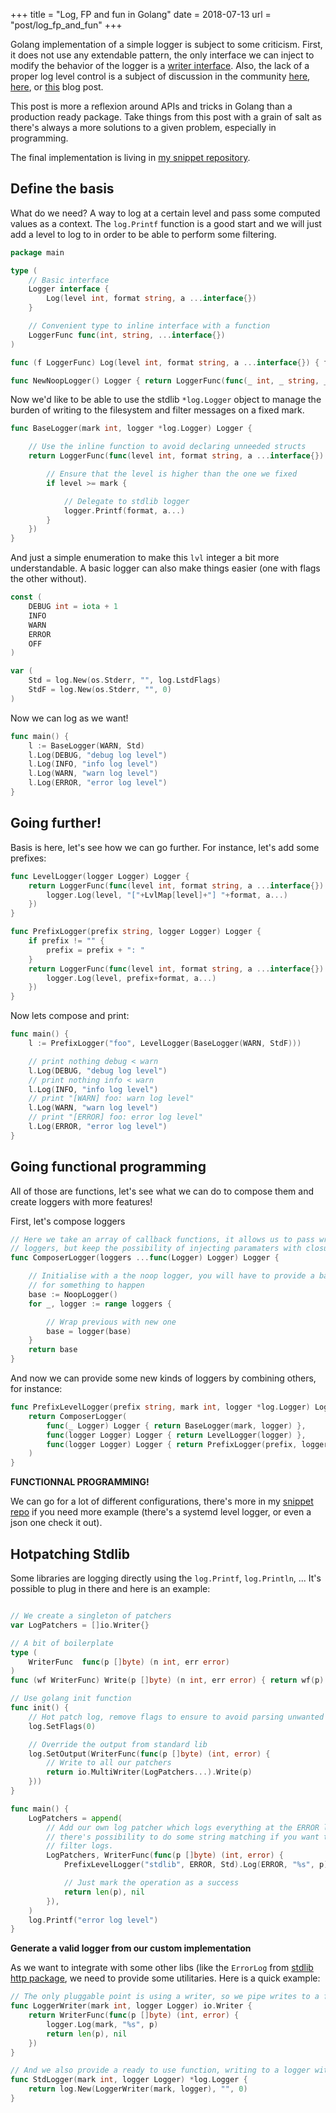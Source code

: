 +++
title = "Log, FP and fun in Golang"
date = 2018-07-13
url = "post/log_fp_and_fun"
+++

Golang implementation of a simple logger is subject to some criticism. First,
it does not use any extendable pattern, the only interface we can inject to
modify the behavior of the logger is a [writer interface](https://golang.org/pkg/log/#New).
Also, the lack of a proper log level control is a subject of discussion in
the community [here](https://twitter.com/bketelsen/status/820768241849077760),
[here](https://groups.google.com/forum/#!topic/golang-dev/F3l9Iz1JX4g), or
[this](https://dave.cheney.net/2015/11/05/lets-talk-about-logging) blog post.

This post is more a reflexion around APIs and tricks in Golang than a production
ready package. Take things from this post with a grain of salt as there's always
a more solutions to a given problem, especially in programming.

The final implementation is living in
[my snippet repository](https://github.com/IxDay/snippets/tree/master/golang/src/logger).

Define the basis
----------------

What do we need? A way to log at a certain level and pass some computed
values as a context. The `log.Printf` function is a good start and we will
just add a level to log to in order to be able to perform some filtering.

```go
package main

type (
	// Basic interface
	Logger interface {
		Log(level int, format string, a ...interface{})
	}

	// Convenient type to inline interface with a function
	LoggerFunc func(int, string, ...interface{})
)

func (f LoggerFunc) Log(level int, format string, a ...interface{}) { f(level, format, a...) }

func NewNoopLogger() Logger { return LoggerFunc(func(_ int, _ string, _ ...interface{}) {}) }
```

Now we'd like to be able to use the stdlib `*log.Logger` object to manage the
burden of writing to the filesystem and filter messages on a fixed mark.

```go
func BaseLogger(mark int, logger *log.Logger) Logger {

	// Use the inline function to avoid declaring unneeded structs
	return LoggerFunc(func(level int, format string, a ...interface{}) {

		// Ensure that the level is higher than the one we fixed
		if level >= mark {

			// Delegate to stdlib logger
			logger.Printf(format, a...)
		}
	})
}
```

And just a simple enumeration to make this `lvl` integer a bit more understandable.
A basic logger can also make things easier (one with flags the other without).

```go
const (
	DEBUG int = iota + 1
	INFO
	WARN
	ERROR
	OFF
)

var (
	Std = log.New(os.Stderr, "", log.LstdFlags)
	StdF = log.New(os.Stderr, "", 0)
)
```

Now we can log as we want!

```go
func main() {
	l := BaseLogger(WARN, Std)
	l.Log(DEBUG, "debug log level")
	l.Log(INFO, "info log level")
	l.Log(WARN, "warn log level")
	l.Log(ERROR, "error log level")
}
```

Going further!
--------------

Basis is here, let's see how we can go further. For instance, let's
add some prefixes:

```go
func LevelLogger(logger Logger) Logger {
	return LoggerFunc(func(level int, format string, a ...interface{}) {
		logger.Log(level, "["+LvlMap[level]+"] "+format, a...)
	})
}

func PrefixLogger(prefix string, logger Logger) Logger {
	if prefix != "" {
		prefix = prefix + ": "
	}
	return LoggerFunc(func(level int, format string, a ...interface{}) {
		logger.Log(level, prefix+format, a...)
	})
}
```

Now lets compose and print:

```go
func main() {
	l := PrefixLogger("foo", LevelLogger(BaseLogger(WARN, StdF)))

	// print nothing debug < warn
	l.Log(DEBUG, "debug log level")
	// print nothing info < warn
	l.Log(INFO, "info log level")
	// print "[WARN] foo: warn log level"
	l.Log(WARN, "warn log level")
	// print "[ERROR] foo: error log level"
	l.Log(ERROR, "error log level")
}
```

Going functional programming
----------------------------

All of those are functions, let's see what we can do to compose them and
create loggers with more features!

First, let's compose loggers

```go
// Here we take an array of callback functions, it allows us to pass wrapped
// loggers, but keep the possibility of injecting paramaters with closures
func ComposerLogger(loggers ...func(Logger) Logger) Logger {

	// Initialise with a the noop logger, you will have to provide a base logger
	// for something to happen
	base := NoopLogger()
	for _, logger := range loggers {

		// Wrap previous with new one
		base = logger(base)
	}
	return base
}
```

And now we can provide some new kinds of loggers by combining others, for instance:

```go
func PrefixLevelLogger(prefix string, mark int, logger *log.Logger) Logger {
	return ComposerLogger(
		func(_ Logger) Logger { return BaseLogger(mark, logger) },
		func(logger Logger) Logger { return LevelLogger(logger) },
		func(logger Logger) Logger { return PrefixLogger(prefix, logger) },
	)
}
```

__FUNCTIONNAL PROGRAMMING!__

We can go for a lot of different configurations, there's more in my
[snippet repo](https://github.com/IxDay/snippets/tree/master/golang/src/logger) if you need more example (there's a systemd level logger, or even a json one check it out).

Hotpatching Stdlib
------------------

Some libraries are logging directly using the `log.Printf`, `log.Println`, ...
It's possible to plug in there and here is an example:

```go

// We create a singleton of patchers
var LogPatchers = []io.Writer{}

// A bit of boilerplate
type (
	WriterFunc  func(p []byte) (n int, err error)
)
func (wf WriterFunc) Write(p []byte) (n int, err error) { return wf(p) }

// Use golang init function
func init() {
	// Hot patch log, remove flags to ensure to avoid parsing unwanted strings
	log.SetFlags(0)

	// Override the output from standard lib
	log.SetOutput(WriterFunc(func(p []byte) (int, error) {
		// Write to all our patchers
		return io.MultiWriter(LogPatchers...).Write(p)
	}))
}

func main() {
	LogPatchers = append(
		// Add our own log patcher which logs everything at the ERROR level
		// there's possibility to do some string matching if you want to
		// filter logs.
		LogPatchers, WriterFunc(func(p []byte) (int, error) {
			PrefixLevelLogger("stdlib", ERROR, Std).Log(ERROR, "%s", p)

			// Just mark the operation as a success
			return len(p), nil
		}),
	)
	log.Printf("error log level")
}
```

__Generate a valid logger from our custom implementation__

As we want to integrate with some other libs (like the `ErrorLog` from
[stdlib http package](https://golang.org/pkg/net/http/#Server), we need to provide
some utilitaries. Here is a quick example:

```go
// The only pluggable point is using a writer, so we pipe writes to a fixed level of log
func LoggerWriter(mark int, logger Logger) io.Writer {
	return WriterFunc(func(p []byte) (int, error) {
		logger.Log(mark, "%s", p)
		return len(p), nil
	})
}

// And we also provide a ready to use function, writing to a logger with no flags
func StdLogger(mark int, logger Logger) *log.Logger {
	return log.New(LoggerWriter(mark, logger), "", 0)
}
```
